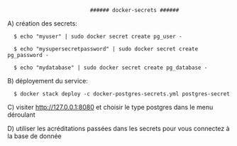                               ###### docker-secrets ######
      

  A) création des secrets:
  
      $ echo "myuser" | sudo docker secret create pg_user -

      $ echo "mysupersecretpassword" | sudo docker secret create pg_password -

      $ echo "mydatabase" | sudo docker secret create pg_database -
      
      
  B) déployement du service:
  
      $ docker stack deploy -c docker-postgres-secrets.yml postgres-secret
      
  C) visiter http://127.0.0.1:8080 et choisir le type postgres dans le menu déroulant
  
  D) utiliser les acréditations passées dans les secrets pour vous connectez à la base de donnée
